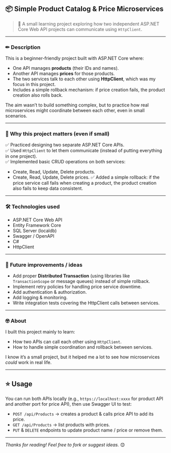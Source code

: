 ## 📦 **Simple Product Catalog & Price Microservices**

> 🧪 A small learning project exploring how two independent ASP.NET Core Web API projects can communicate using `HttpClient`.

---

### ✏ **Description**

This is a beginner-friendly project built with ASP.NET Core where:
- One API manages **products** (their IDs and names).
- Another API manages **prices** for those products.
- The two services talk to each other using **HttpClient**, which was my focus in this project.
- Includes a simple rollback mechanism: if price creation fails, the product creation also rolls back.

The aim wasn’t to build something complex, but to practice how real microservices might coordinate between each other, even in small scenarios.

---

### 📡 **Why this project matters (even if small)**

✅ Practiced designing two separate ASP.NET Core APIs.  
✅ Used `HttpClient` to let them communicate (instead of putting everything in one project).  
✅ Implemented basic CRUD operations on both services:
- Create, Read, Update, Delete products.
- Create, Read, Update, Delete prices.
✅ Added a simple rollback: if the price service call fails when creating a product, the product creation also fails to keep data consistent.

---

### 🛠 **Technologies used**

- ASP.NET Core Web API
- Entity Framework Core
- SQL Server (localdb)
- Swagger / OpenAPI
- C#
- HttpClient

---

### 🚀 **Future improvements / ideas**

- Add proper **Distributed Transaction** (using libraries like `TransactionScope` or message queues) instead of simple rollback.
- Implement retry policies for handling price service downtime.
- Add authentication & authorization.
- Add logging & monitoring.
- Write integration tests covering the HttpClient calls between services.

---

### 🤓 **About**

I built this project mainly to learn:
- How two APIs can call each other using `HttpClient`.
- How to handle simple coordination and rollback between services.

I know it’s a small project, but it helped me a lot to see how microservices *could* work in real life.

---

## ⭐ **Usage**

You can run both APIs locally (e.g., `https://localhost:xxxx` for product API and another port for price API), then use Swagger UI to test:
- `POST /api/Products` → creates a product & calls price API to add its price.
- `GET /api/Products` → list products with prices.
- `PUT` & `DELETE` endpoints to update product name / price or remove them.

---

*Thanks for reading! Feel free to fork or suggest ideas.* 😊
